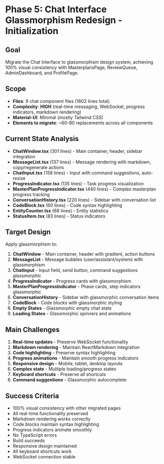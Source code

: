 # Phase 5: Chat Interface Glassmorphism Redesign - Initialization

## Goal
Migrate the Chat Interface to glassmorphism design system, achieving 100% visual consistency with MasterplansPage, ReviewQueue, AdminDashboard, and ProfilePage.

## Scope
- **Files**: 9 chat component files (1602 lines total)
- **Complexity**: **HIGH** (real-time messaging, WebSocket, progress indicators, markdown rendering)
- **Material-UI**: Minimal (mostly Tailwind CSS)
- **Elements to migrate**: ~60-80 replacements across all components

## Current State Analysis
- **ChatWindow.tsx** (301 lines) - Main container, header, sidebar integration
- **MessageList.tsx** (137 lines) - Message rendering with markdown, copy/regenerate actions
- **ChatInput.tsx** (158 lines) - Input with command suggestions, auto-resize
- **ProgressIndicator.tsx** (135 lines) - Task progress visualization
- **MasterPlanProgressIndicator.tsx** (440 lines) - Complex masterplan progress tracking
- **ConversationHistory.tsx** (220 lines) - Sidebar with conversation list
- **CodeBlock.tsx** (60 lines) - Code syntax highlighting
- **EntityCounter.tsx** (68 lines) - Entity statistics
- **StatusItem.tsx** (83 lines) - Status indicators

## Target Design
Apply glassmorphism to:
1. **ChatWindow** - Main container, header with gradient, action buttons
2. **MessageList** - Message bubbles (user/assistant/system) with glassmorphism
3. **ChatInput** - Input field, send button, command suggestions glassmorphic
4. **ProgressIndicator** - Progress cards with glassmorphism
5. **MasterPlanProgressIndicator** - Phase cards, step indicators glassmorphic
6. **ConversationHistory** - Sidebar with glassmorphic conversation items
7. **CodeBlock** - Code blocks with glassmorphic styling
8. **Empty States** - Glassmorphic empty chat state
9. **Loading States** - Glassmorphic spinners and animations

## Main Challenges
1. **Real-time updates** - Preserve WebSocket functionality
2. **Markdown rendering** - Maintain ReactMarkdown integration
3. **Code highlighting** - Preserve syntax highlighting
4. **Progress animations** - Maintain smooth progress indicators
5. **Responsive design** - Mobile, tablet, desktop layouts
6. **Complex state** - Multiple loading/progress states
7. **Keyboard shortcuts** - Preserve all shortcuts
8. **Command suggestions** - Glassmorphic autocomplete

## Success Criteria
- 100% visual consistency with other migrated pages
- All real-time functionality preserved
- Markdown rendering works correctly
- Code blocks maintain syntax highlighting
- Progress indicators animate smoothly
- No TypeScript errors
- Build succeeds
- Responsive design maintained
- All keyboard shortcuts work
- WebSocket connection stable
